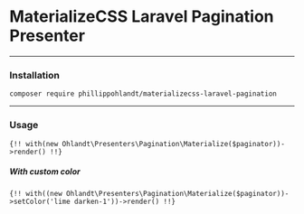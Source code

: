 # MaterializeCSS Laravel Pagination Presenter

---

### Installation
```
composer require phillippohlandt/materializecss-laravel-pagination
```

---

### Usage
```
{!! with(new Ohlandt\Presenters\Pagination\Materialize($paginator))->render() !!}
```

##### With custom color

```
{!! with((new Ohlandt\Presenters\Pagination\Materialize($paginator))->setColor('lime darken-1'))->render() !!}
```
